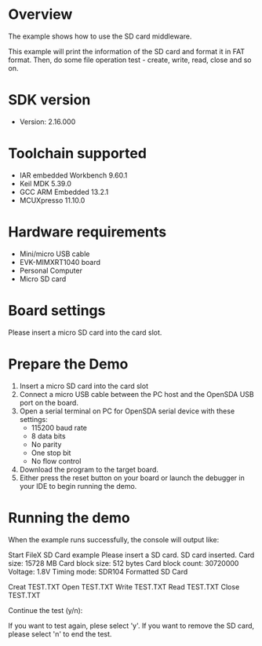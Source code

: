 Overview
========
The example shows how to use the SD card middleware.

This example will print the information of the SD card and format it
in FAT format. Then, do some file operation test - create, write,
read, close and so on.


SDK version
===========
- Version: 2.16.000

Toolchain supported
===================
- IAR embedded Workbench  9.60.1
- Keil MDK  5.39.0
- GCC ARM Embedded  13.2.1
- MCUXpresso  11.10.0

Hardware requirements
=====================
- Mini/micro USB cable
- EVK-MIMXRT1040 board
- Personal Computer
- Micro SD card

Board settings
==============
Please insert a micro SD card into the card slot.

Prepare the Demo
================
1.  Insert a micro SD card into the card slot
2.  Connect a micro USB cable between the PC host and the OpenSDA USB port on the board.
3.  Open a serial terminal on PC for OpenSDA serial device with these settings:
    - 115200 baud rate
    - 8 data bits
    - No parity
    - One stop bit
    - No flow control
4.  Download the program to the target board.
5.  Either press the reset button on your board or launch the debugger in your IDE to begin running the demo.

Running the demo
================
When the example runs successfully, the console will output like:

Start FileX SD Card example
Please insert a SD card.
SD card inserted.
Card size: 15728 MB
Card block size: 512 bytes
Card block count: 30720000
Voltage: 1.8V
Timing mode: SDR104
Formatted SD Card

Creat TEST.TXT
Open TEST.TXT
Write TEST.TXT
Read TEST.TXT
Close TEST.TXT

Continue the test (y/n):

If you want to test again, plese select 'y'.
If you want to remove the SD card, please select 'n' to end the test.
